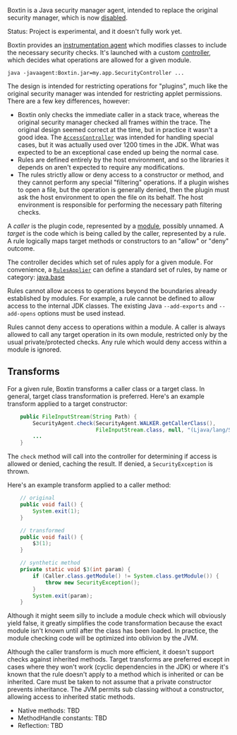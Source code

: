 
Boxtin is a Java security manager agent, intended to replace the original security manager, which is now [disabled](https://openjdk.org/jeps/486).

Status: Project is experimental, and it doesn't fully work yet.

Boxtin provides an [instrumentation agent](https://docs.oracle.com/en/java/javase/24/docs/api/java.instrument/java/lang/instrument/package-summary.html) which modifies classes to include the necessary security checks. It's launched with a custom [controller](https://github.com/cojen/Boxtin/blob/main/src/main/java/org/cojen/boxtin/Controller.java), which decides what operations are allowed for a given module.

```
java -javaagent:Boxtin.jar=my.app.SecurityController ...
```

The design is intended for restricting operations for "plugins", much like the original security manager was intended for restricting applet permissions. There are a few key differences, however:

- Boxtin only checks the immediate caller in a stack trace, whereas the original security manager checked all frames within the trace. The original design seemed correct at the time, but in practice it wasn't a good idea. The [`AccessController`](https://docs.oracle.com/en/java/javase/24/docs/api/java.base/java/security/AccessController.html) was intended for handling special cases, but it was actually used over 1200 times in the JDK. What was expected to be an exceptional case ended up being the normal case.
- Rules are defined entirely by the host environment, and so the libraries it depends on aren't expected to require any modifications.
- The rules strictly allow or deny access to a constructor or method, and they cannot perform any special "filtering" operations. If a plugin wishes to open a file, but the operation is generally denied, then the plugin must ask the host environment to open the file on its behalf. The host environment is responsible for performing the necessary path filtering checks.

A _caller_ is the plugin code, represented by a [module](https://docs.oracle.com/en/java/javase/24/docs/api/java.base/java/lang/Module.html), possibly unnamed. A _target_ is the code which is being called by the caller, represented by a rule. A rule logically maps target methods or constructors to an "allow" or "deny" outcome.

The controller decides which set of rules apply for a given module. For convenience, a [`RulesApplier`](https://github.com/cojen/Boxtin/blob/main/src/main/java/org/cojen/boxtin/RulesApplier.java) can define a standard set of rules, by name or category: [java.base](https://github.com/cojen/Boxtin/blob/main/src/main/java/org/cojen/boxtin/JavaBaseApplier.java)

Rules cannot allow access to operations beyond the boundaries already established by modules. For example, a rule cannot be defined to allow access to the internal JDK classes. The existing Java `--add-exports` and `--add-opens` options must be used instead.

Rules cannot deny access to operations within a module. A caller is always allowed to call any target operation in its own module, restricted only by the usual private/protected checks. Any rule which would deny access within a module is ignored.

## Transforms

For a given rule, Boxtin transforms a caller class or a target class. In general, target class transformation is preferred. Here's an example transform applied to a target constructor:

```java
    public FileInputStream(String Path) {
        SecurityAgent.check(SecurityAgent.WALKER.getCallerClass(),
                            FileInputStream.class, null, "(Ljava/lang/String;)V");
        ...
    }
```

The `check` method will call into the controller for determining if access is allowed or denied, caching the result. If denied, a `SecurityException` is thrown.

Here's an example transform applied to a caller method:

```java
    // original
    public void fail() {
        System.exit(1);
    }

    // transformed
    public void fail() {
        $3(1);
    }

    // synthetic method
    private static void $3(int param) {
        if (Caller.class.getModule() != System.class.getModule()) {
            throw new SecurityException();
        }
        System.exit(param);
    }
```

Although it might seem silly to include a module check which will obviously yield false, it greatly simplifies the code transformation because the exact module isn't known until after the class has been loaded. In practice, the module checking code will be optimized into oblivion by the JVM.

Although the caller transform is much more efficient, it doesn't support checks against inherited methods. Target transforms are preferred except in cases where they won't work (cyclic dependencies in the JDK) or where it's known that the rule doesn't apply to a method which is inherited or can be inherited. Care must be taken to not assume that a private constructor prevents inheritance. The JVM permits sub classing without a constructor, allowing access to inherited static methods.

- Native methods: TBD
- MethodHandle constants: TBD
- Reflection: TBD

